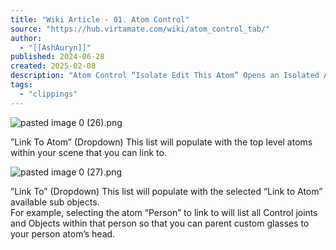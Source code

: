 ```yaml
---
title: "Wiki Article - 01. Atom Control"
source: "https://hub.virtamate.com/wiki/atom_control_tab/"
author:
  - "[[AshAuryn]]"
published: 2024-06-28
created: 2025-02-08
description: "Atom Control “Isolate Edit This Atom” Opens an Isolated Atom Edit window with options for disabling other atoms in game to make it easier to edit the..."
tags:
  - "clippings"
---
```

![pasted image 0 (26).png](https://hub.virtamate.com/attachments/pasted-image-0-26-png.383218/ "pasted image 0 (26).png")

”Link To Atom” (Dropdown) This list will populate with the top level atoms within your scene that you can link to.  
  
  
  

![pasted image 0 (27).png](https://hub.virtamate.com/attachments/pasted-image-0-27-png.383219/ "pasted image 0 (27).png")

”Link To” (Dropdown) This list will populate with the selected “Link to Atom” available sub objects.  
For example, selecting the atom “Person” to link to will list all Control joints and Objects within that person so that you can parent custom glasses to your person atom’s head.